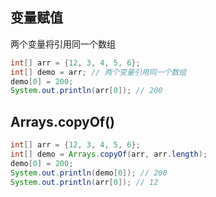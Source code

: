 ## 变量赋值

两个变量将引用同一个数组

```java
int[] arr = {12, 3, 4, 5, 6};
int[] demo = arr; // 两个变量引用同一个数组
demo[0] = 200;
System.out.println(arr[0]); // 200
```

## Arrays.copyOf()

```java
int[] arr = {12, 3, 4, 5, 6};
int[] demo = Arrays.copyOf(arr, arr.length);
demo[0] = 200;
System.out.println(demo[0]); // 200
System.out.println(arr[0]); // 12
```

























